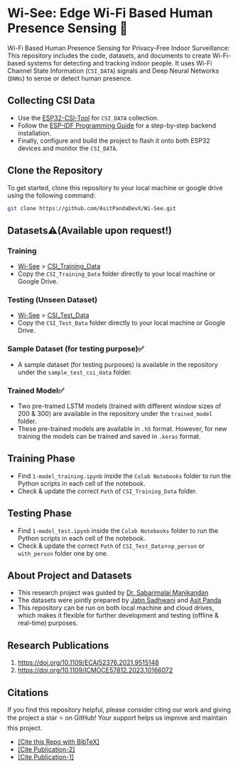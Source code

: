 # Wi-See: Edge Wi-Fi Based Human Presence Sensing 🛜

Wi-Fi Based Human Presence Sensing for Privacy-Free Indoor Surveillance: This repository includes the code, datasets, and documents to create Wi-Fi-based systems for detecting and tracking indoor people. It uses Wi-Fi Channel State Information (`CSI_DATA`) signals and Deep Neural Networks (`DNNs`) to sense or detect human presence.



## Collecting CSI Data

* Use the [ESP32-CSI-Tool](https://github.com/StevenMHernandez/ESP32-CSI-Tool) for `CSI_DATA` collection.
* Follow the [ESP-IDF Programming Guide](https://docs.espressif.com/projects/esp-idf/en/release-v4.3/esp32/get-started/index.html) for a step-by-step backend installation.
* Finally, configure and build the project to flash it onto both ESP32 devices and monitor the `CSI_DATA`.

## Clone the Repository
To get started, clone this repository to your local machine or google drive using the following command:

```bash
git clone https://github.com/AsitPandaDevX/Wi-See.git
```

## Datasets⚠️(Available upon request!)

### Training
* [Wi-See](https://drive.google.com/drive/folders/1h4GPwkVPubNbSZTT0XTWdMcaFHULZhvZ?usp=drive_link) > [CSI_Training_Data](https://drive.google.com/drive/folders/1Sa8mVgmFoF8lAcrOV9FhMOoCU1UnqkGc?usp=drive_link) 
* Copy the `CSI_Training_Data` folder directly to your local machine or Google Drive.

### Testing (Unseen Dataset)

* [Wi-See](https://drive.google.com/drive/folders/1h4GPwkVPubNbSZTT0XTWdMcaFHULZhvZ?usp=drive_link) > [CSI_Test_Data](https://drive.google.com/drive/folders/1HxZY3fRLMox7MgIfYmDjMgGSZptE1Y5V?usp=drive_link)
* Copy the `CSI_Test_Data` folder directly to your local machine or Google Drive.

### Sample Dataset (for testing purpose)✅

* A sample dataset (for testing purposes) is available in the repository under the `sample_test_csi_data` folder.

### Trained Model✅

* Two pre-trained LSTM models (trained with different window sizes of 200 & 300) are available in the repository under the `trained_model` folder.
* These pre-trained models are available in `.h5` format. However, for new training the models can be trained and saved in `.keras` format.



## Training Phase

* Find `1-model_training.ipynb` inside the `Colab Notebooks` folder to run the Python scripts in each cell of the notebook.
* Check & update the correct `Path` of `CSI_Training_Data` folder.

## Testing Phase

* Find `1-model_test.ipynb` inside the `Colab Notebooks` folder to run the Python scripts in each cell of the notebook.
* Check & update the correct `Path` of `CSI_Test_Data`>`np_person` or `with_person` folder one by one.

## About Project and Datasets

* This research project was guided by [Dr. Sabarimalai Manikandan](https://iitpkd.ac.in/people/msm)
* The datasets were jointly prepared by [Jatin Sadhwani](https://in.linkedin.com/in/jatin-s13) and [Asit Panda](https://github.com/AsitPandaDevX)
* This repository can be run on both local machine and cloud drives, which makes it flexible for further development and testing (offline & real-time) purposes.

## Research Publications

1. https://doi.org/10.1109/ECAI52376.2021.9515148
2. https://doi.org/10.1109/ICMOCE57812.2023.10166072

## Citations
If you find this repository helpful, please consider citing our work and giving the project a star ⭐ on GitHub! Your support helps us improve and maintain this project.

* [[Cite this Repo with BibTeX]](https://github.com/AsitPandaDevX/Wi-See/blob/main/Docs/bibtex/repo1.bib)
* [[Cite Publication-2]](https://github.com/AsitPandaDevX/Wi-See/blob/main/Docs/bibtex/pub2.bib)
* [[Cite Publication-1]](https://github.com/AsitPandaDevX/Wi-See/blob/main/Docs/bibtex/pub1.bib)

